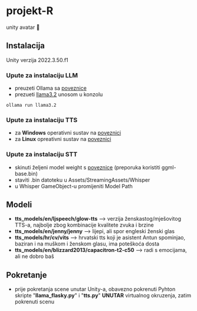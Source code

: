 # projekt-R
unity avatar 👾

## Instalacija
Unity verzija 2022.3.50.f1
### Upute za instalaciju LLM
* preuzeti Ollama sa [poveznice](https://ollama.com)
* prezueti [llama3.2](https://ollama.com/library/llama3.2) unosom u konzolu
```
ollama run llama3.2
```

### Upute za instalaciju TTS
* za **Windows** operativni sustav na [poveznici](https://youtu.be/zRaDe08cUIk?si=m4RBhnSUEjLjH-c0)
* za **Linux** opreativni sustav na [poveznici](https://github.com/coqui-ai/TTS?tab=readme-ov-file#installation)

### Upute za instalaciju STT
* skinuti željeni model weight s [poveznice](https://huggingface.co/ggerganov/whisper.cpp/tree/main) (preporuka koristiti ggml-base.bin)
* staviti .bin datoteku u Assets/StreamingAssets/Whisper 
* u Whisper GameObject-u promijeniti Model Path 

## Modeli
* **tts_models/en/ljspeech/glow-tts** --> verzija ženskastog/mješovitog TTS-a, najbolje zbog kombinacije kvalitete zvuka i brzine
* **tts_models/en/jenny/jenny** --> lijepi, ali spor engleski ženski glas
* **tts_models/hr/cv/vits** --> hrvatski tts koji je asistent Antun spominjao, baziran i na muškom i ženskom glasu, ima poteškoća dosta
* **tts_models/en/blizzard2013/capacitron-t2-c50** --> radi s emocijama, ali ne dobro baš

## Pokretanje
* prije pokretanja scene unutar Unity-a, obavezno pokrenuti Pyhton skripte "**llama_flasky.py**" i "**tts.py**" **UNUTAR** virtualnog okruzenja, zatim pokrenuti scenu

